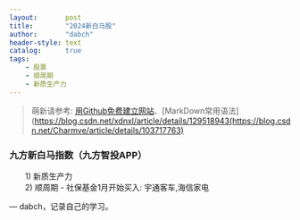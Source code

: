 ```yaml
---
layout:       post
title:        "2024新白马股"
author:       "dabch"
header-style: text
catalog:      true
tags:
    - 股票
    - 顺周期
    - 新质生产力
---
```


> 萌新请参考: [用Github免费建立网站](https://www.bilibili.com/video/BV12H4y1N7Q4/)、[MarkDown常用语法](https://blog.csdn.net/xdnxl/article/details/129518943(https://blog.csdn.net/Charmve/article/details/103717763)

### 九方新白马指数（九方智投APP）
&emsp;&emsp;1) 新质生产力                                   
&emsp;&emsp;2) 顺周期 - 社保基金1月开始买入: 宇通客车,海信家电     

— dabch，记录自己的学习。
